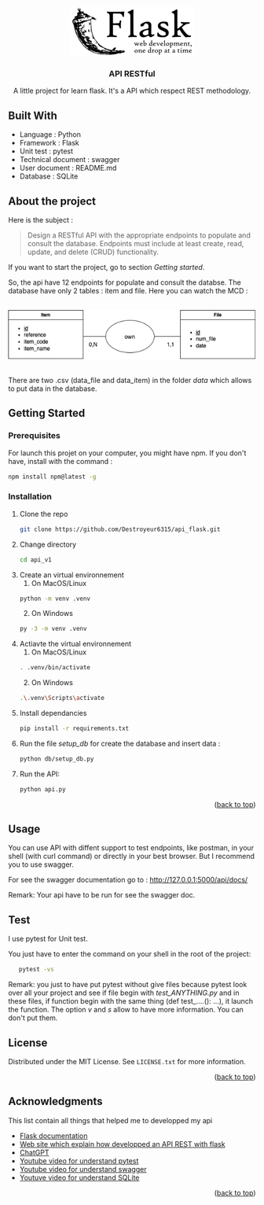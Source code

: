 <a name="readme-top"></a>


<!-- PROJECT LOGO -->
<br />
<div align="center">
  <a href="https://github.com/Destroyeur6315/api_flask">
    <img src="./images/flask.png" alt="Logo" height="100">
  </a>

  <h3 align="center">API RESTful</h3>

  <p align="center">
    A little project for learn flask. It's a API which respect REST methodology.
  </p>
</div>


## Built With

* Language : Python
* Framework : Flask
* Unit test : pytest
* Technical document : swagger 
* User document : README.md
* Database : SQLite

## About the project

Here is the subject : 
> Design a RESTful API with the appropriate endpoints to populate and consult the database. Endpoints must include at least create, read, update, and delete (CRUD) functionality.

If you want to start the project, go to section *Getting started*.

So, the api have 12 endpoints for populate and consult the databse. The database have only 2 tables : item and file. Here you can watch the MCD :

<br>

<div class="text-center">
    <img src="./images/MCD.png" alt="Logo" height="100">
</div>

<br>

There are two .csv (data_file and data_item) in the folder *data* which allows to put data in the database. 

<!-- GETTING STARTED -->
## Getting Started


### Prerequisites

For launch this projet on your computer, you might have npm. If you don't have, install with the command :
```sh
npm install npm@latest -g
```

### Installation

1. Clone the repo
   ```sh
   git clone https://github.com/Destroyeur6315/api_flask.git
   ```
2. Change directory
   ```sh
   cd api_v1
   ```
3. Create an virtual environnement
   1. On MacOS/Linux
   ```sh
   python -m venv .venv
   ```
   2. On Windows
   ```sh
   py -3 -m venv .venv
   ```
4. Actiavte the virtual environnement
   1. On MacOS/Linux
   ```sh
   . .venv/bin/activate
   ```
    2. On Windows
   ```sh
   .\.venv\Scripts\activate
   ```
5. Install dependancies
   ```sh
   pip install -r requirements.txt
   ```
6. Run the file *setup_db* for create the database and insert data :
   ```sh
   python db/setup_db.py
   ```
7. Run the API:
   ```sh
   python api.py
   ```

<p align="right">(<a href="#readme-top">back to top</a>)</p>


<!-- USAGE EXAMPLES -->
## Usage

You can use API with diffent support to test endpoints, like postman, in your shell (with curl command) or directly in your best browser.
But I recommend you to use swagger. 

For see the swagger documentation go to : http://127.0.0.1:5000/api/docs/

Remark: Your api have to be run for see the swagger doc.

## Test

I use pytest for Unit test.

You just have to enter the command on your shell in the root of the project:
```sh
   pytest -vs
```

Remark: you just to have put pytest without give files because pytest look over all your project and see if file begin with *test_ANYTHING.py*  and in these files, if function begin with the same thing (def test_....(): ...), it launch the function. The option *v* and *s* allow to have more information. You can don't put them.

<!-- LICENSE -->
## License

Distributed under the MIT License. See `LICENSE.txt` for more information.

<p align="right">(<a href="#readme-top">back to top</a>)</p>


<!-- ACKNOWLEDGMENTS -->
## Acknowledgments

This list contain all things that helped me to developped my api

* [Flask documentation](https://flask.palletsprojects.com/en/3.0.x/quickstart/)
* [Web site which explain how developped an API REST with flask](https://programminghistorian.org/en/lessons/creating-apis-with-python-and-flask#overview)
* [ChatGPT](https://chat.openai.com)
* [Youtube video for understand pytest](https://www.youtube.com/watch?v=7dgQRVqF1N0&t=1913s)
* [Youtube video for understand swagger](https://www.youtube.com/watch?v=ayn-I9sV7BU)
* [Youtuve video for understand SQLite](https://www.youtube.com/watch?v=m9hUC-WRclU)
<p align="right">(<a href="#readme-top">back to top</a>)</p>
